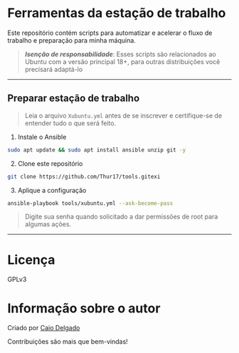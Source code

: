 # Ferramentas da estação de trabalho

Este repositório contém scripts para automatizar e acelerar o fluxo de trabalho e preparação para minha máquina.

> **_Isenção de responsabilidade_**:
> Esses scripts são relacionados ao Ubuntu com a versão principal 18+, para outras distribuições você precisará adaptá-lo
___

## Preparar estação de trabalho

> Leia o arquivo `Xubuntu.yml` antes de se inscrever e certifique-se de entender tudo o que será feito.

1. Instale o Ansible
```bash
sudo apt update && sudo apt install ansible unzip git -y
```
2. Clone este repositório
```bash
git clone https://github.com/Thur17/tools.gitexi
```

3. Aplique a configuração
```bash
ansible-playbook tools/xubuntu.yml --ask-become-pass
```
>Digite sua senha quando solicitado a dar permissões de root para algumas ações.
___

# Licença
GPLv3

# Informação sobre o autor
Criado por [Caio Delgado](https://linktr.ee/caiodelgadonew)

Contribuições são mais que bem-vindas!
